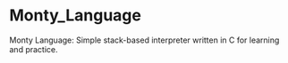 # Monty_Language
Monty Language: Simple stack-based interpreter written in C for learning and practice.
